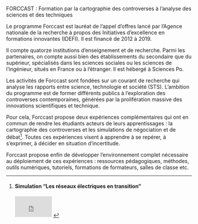 FORCCAST : Formation par la cartographie des controverses à l’analyse des sciences et des techniques

Le programme Forccast est lauréat de l’appel d’offres lancé par l’Agence nationale de la recherche à propos des Initiatives d’excellence en formations innovantes (IDEFI). Il est financé de 2012 à 2019.

Il compte quatorze institutions d’enseignement et de recherche. Parmi les partenaires, on compte aussi bien des établissements du secondaire que du supérieur, spécialisés dans les sciences sociales ou les sciences de l’ingénieur, situés en France ou à l’étranger. Il est hébergé à Sciences Po.

Les activités de Forccast sont fondées sur un courant de recherche qui analyse les rapports entre science, technologie et société (STS). L’ambition du programme est de former différents publics à l’exploration des controverses contemporaines, générées par la prolifération massive des innovations scientifiques et technique.

Pour cela, Forccast propose deux expériences complémentaires qui ont en commun de rendre les étudiants acteurs de leurs apprentissages : la cartographie des controverses et les simulations de négociation et de débat[^1]. Toutes ces expériences visent à apprendre à se repérer, à s’exprimer, à décider en situation d’incertitude.

Forccast propose enfin de développer l’environnement complet nécessaire au déploiement de ces expériences : ressources pédagogiques, méthodes, outils numériques, tutoriels, formations de formateurs, salles de classe etc.

[^1]: #### Simulation “Les réseaux électriques en transition”

    <iframe src="https://player.vimeo.com/video/208457868?color=000000&title=0&byline=0&portrait=0" width="100" height="56" frameborder="0" webkitallowfullscreen mozallowfullscreen allowfullscreen></iframe>
